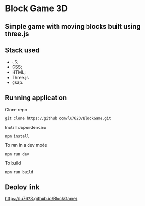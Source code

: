 # Block Game 3D

## Simple game with moving blocks built using three.js

## Stack used
- JS;
- CSS;
- HTML;
- Three.js;
- gsap.

## Running application
Clone repo
```
git clone https://github.com/lu7623/BlockGame.git
```
Install dependencies
```
npm install
```
To run in a dev mode
```
npm run dev
```
To build 
```
npm run build
```

## Deploy link
https://lu7623.github.io/BlockGame/
